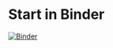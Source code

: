 # Start in Binder

[![Binder](https://mybinder.org/badge_logo.svg)](https://mybinder.org/v2/gh/dg1meu/JS/HEAD)
